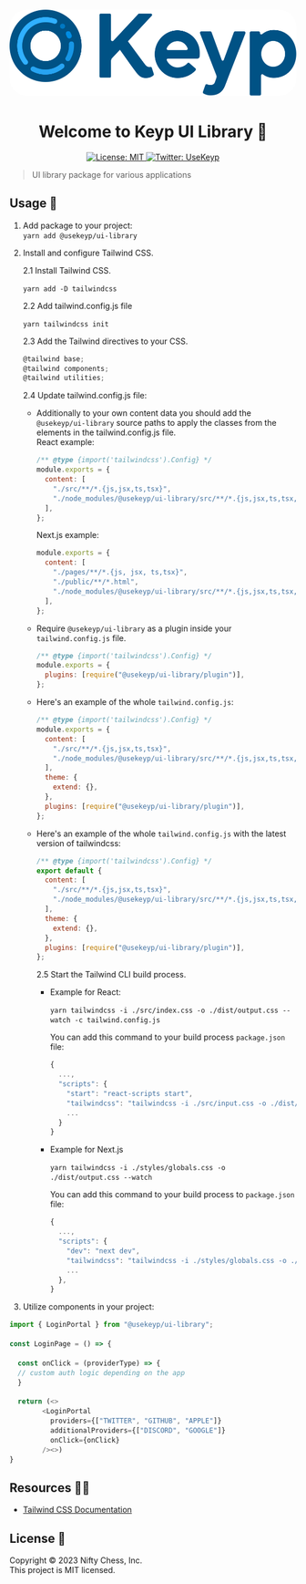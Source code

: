 <h1 align="center"><img width="600" style="border-radius: 30px;" src="https://raw.githubusercontent.com/UseKeyp/.github/main/Keyp-Logo-Color.svg"/></h1>
<h1 align="center">Welcome to Keyp UI Library 👋</h1>
<p align="center">
  <a href="#" target="_blank">
    <img alt="License: MIT" src="https://img.shields.io/badge/License-MIT-blue.svg" />
  </a>
  <a href="https://twitter.com/UseKeyp" target="_blank">
    <img alt="Twitter: UseKeyp" src="https://img.shields.io/twitter/follow/UseKeyp.svg?style=social" />
  </a>
</p>

> UI library package for various applications

## Usage 📖

1.  Add package to your project:  
    `yarn add @usekeyp/ui-library`

2.  Install and configure Tailwind CSS.

    2.1 Install Tailwind CSS.

    `yarn add -D tailwindcss`

    2.2 Add tailwind.config.js file

    `yarn tailwindcss init`

    2.3 Add the Tailwind directives to your CSS.

    ```js
    @tailwind base;
    @tailwind components;
    @tailwind utilities;

    ```

    2.4 Update tailwind.config.js file:

    - Additionally to your own content data you should add the `@usekeyp/ui-library` source paths to apply the classes from the elements in the tailwind.config.js file.  
      React example:

      ```js
      /** @type {import('tailwindcss').Config} */
      module.exports = {
        content: [
          "./src/**/*.{js,jsx,ts,tsx}",
          "./node_modules/@usekeyp/ui-library/src/**/*.{js,jsx,ts,tsx,md}",
        ],
      };
      ```

      Next.js example:

      ```js
      module.exports = {
        content: [
          "./pages/**/*.{js, jsx, ts,tsx}",
          "./public/**/*.html",
          "./node_modules/@usekeyp/ui-library/src/**/*.{js,jsx,ts,tsx,md}",
        ],
      };
      ```

    - Require `@usekeyp/ui-library` as a plugin inside your `tailwind.config.js` file.

      ```js
      /** @type {import('tailwindcss').Config} */
      module.exports = {
        plugins: [require("@usekeyp/ui-library/plugin")],
      };
      ```

    - Here's an example of the whole `tailwind.config.js`:

      ```js
      /** @type {import('tailwindcss').Config} */
      module.exports = {
        content: [
          "./src/**/*.{js,jsx,ts,tsx}",
          "./node_modules/@usekeyp/ui-library/src/**/*.{js,jsx,ts,tsx,md}",
        ],
        theme: {
          extend: {},
        },
        plugins: [require("@usekeyp/ui-library/plugin")],
      };
      ```

    - Here's an example of the whole `tailwind.config.js` with the latest version of tailwindcss:

      ```js
      /** @type {import('tailwindcss').Config} */
      export default {
        content: [
          "./src/**/*.{js,jsx,ts,tsx}",
          "./node_modules/@usekeyp/ui-library/src/**/*.{js,jsx,ts,tsx,md}",
        ],
        theme: {
          extend: {},
        },
        plugins: [require("@usekeyp/ui-library/plugin")],
      };
      ```

      2.5 Start the Tailwind CLI build process.

      - Example for React:

        `yarn tailwindcss -i ./src/index.css -o ./dist/output.css --watch -c tailwind.config.js`

        You can add this command to your build process `package.json` file:

        ```js
        {
          ...,
          "scripts": {
            "start": "react-scripts start",
            "tailwindcss": "tailwindcss -i ./src/input.css -o ./dist/output.css --watch",
            ...
          }
        }

        ```

      - Example for Next.js

        `yarn tailwindcss -i ./styles/globals.css -o ./dist/output.css --watch`

        You can add this command to your build process to `package.json` file:

        ```js
        {
          ...,
          "scripts": {
            "dev": "next dev",
            "tailwindcss": "tailwindcss -i ./styles/globals.css -o ./dist/output.css --watch",
            ...
          },
        }

        ```

3.  Utilize components in your project:

```js
import { LoginPortal } from "@usekeyp/ui-library";

const LoginPage = () => {

  const onClick = (providerType) => {
  // custom auth logic depending on the app
  }

  return (<>
        <LoginPortal
          providers={["TWITTER", "GITHUB", "APPLE"]}
          additionalProviders={["DISCORD", "GOOGLE"]}
          onClick={onClick}
        /><>)
}

```

## Resources 🧑‍💻

- [Tailwind CSS Documentation](https://tailwindcss.com/docs/installation)

## License 📝

Copyright © 2023 Nifty Chess, Inc.<br />
This project is MIT licensed.

[sponsor-keyp]: https://UseKeyp.com
